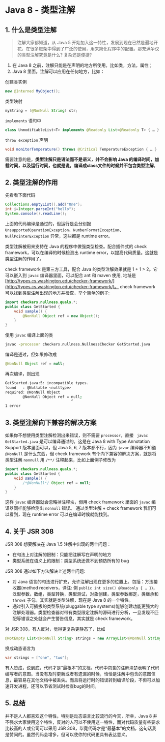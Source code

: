 # Java 8 - 类型注解


## 1. 什么是类型注解

> 注解大家都知道，从 Java 5 开始加入这一特性，发展到现在已然是遍地开花，在很多框架中得到了广泛的使用，用来简化程序中的配置。那充满争议的类型注解究竟是什么? 复杂还是便捷?

1. 在 Java 8 之前，注解只能是在声明的地方所使用，比如类，方法，属性；
2. Java 8 里面，注解可以应用在任何地方，比如：

创建类实例

```java
new @Interned MyObject();
```

类型映射

```java
myString = (@NonNull String) str;
```

``implements`` 语句中

```java
class UnmodifiableList<T> implements @Readonly List<@Readonly T> { … }
```

`throw exception` 声明

```java
void monitorTemperature() throws @Critical TemperatureException { … }
```

需要注意的是，**类型注解只是语法而不是语义，并不会影响 Java 的编译时间，加载时间，以及运行时间，也就是说，编译成class文件的时候并不包含类型注解**。

## 2. 类型注解的作用

先看看下面代码

```java
Collections.emptyList().add("One");
int i=Integer.parseInt("hello");
System.console().readLine();
```

上面的代码编译是通过的，但运行是会分别报 `UnsupportedOperationException`、`NumberFormatException`、`NullPointerException` 异常，这些都是 runtime error。

类型注解被用来支持在 Java 的程序中做强类型检查。配合插件式的 check framework，可以在编译的时候检测出 runtime error，以提高代码质量。这就是类型注解的作用了。

check framework 是第三方工具，配合 Java 的类型注解效果就是 1 + 1 > 2。它可以嵌入到 `javac` 编译器里面，可以配合 ant 和 maven 使用, 地址是 [http://types.cs.washington.edu/checker-framework/](http://types.cs.washington.edu/checker-framework/)。 check framework 可以找到类型注解出现的地方并检查，举个简单的例子:

```java
import checkers.nullness.quals.*;
public class GetStarted {
    void sample() {
        @NonNull Object ref = new Object();
    }
}
```

使用 `javac` 编译上面的类

```bash
javac -processor checkers.nullness.NullnessChecker GetStarted.java
```

编译是通过，但如果修改成

```java
@NonNull Object ref = null;
```

再次编译，则出现

```bash
GetStarted.java:5: incompatible types.
found   : @Nullable <nulltype>
required: @NonNull Object
        @NonNull Object ref = null;
                              ^
1 error
```

## 3. 类型注解向下兼容的解决方案

如果你不想使用类型注解检测出来错误，则不需要 `processor`，直接 ` javac GetStarted.java` 是可以编译通过的，这是在 Java 8 with Type Annotation Support 版本里面可以，但 Java 5, 6, 7 版本都不行，因为 `javac` 编译器不知道 `@NonNull` 是什么东西，但 check framework 有个向下兼容的解决方案，就是将类型注解 `nonnull` 用 `/**/` 注释起来，比如上面例子修改为

```java
import checkers.nullness.quals.*;
public class GetStarted {
    void sample() {
        /*@NonNull*/ Object ref = null;
    }
}
```

这样 `javac` 编译器就会忽略掉注释块，但用 check framework 里面的 `javac` 编译器同样能够检测出 `nonnull` 错误。 通过类型注解 + check framework 我们可以看到，现在 runtime error 可以在编译时候就能找到。

## 4. 关于 JSR 308

JSR 308 想要解决在 Java 1.5 注解中出现的两个问题：

- 在句法上对注解的限制：只能把注解写在声明的地方
- 类型系统在语义上的限制：类型系统还做不到预防所有的 bug

JSR 308 通过如下方法解决上述两个问题:

- 对 Java 语言的句法进行扩充，允许注解出现在更多的位置上。包括：方法接收器(method receivers，译注: 例 `public int size() @Readonly { … }`)，泛型参数，数组，类型转换，类型测试，对象创建，类型参数绑定，类继承和 `throws` 子句。其实就是类型注解，现在是 Java 8 的一个特性。
- 通过引入可插拔的类型系统(pluggable type systems)能够创建功能更强大的注解处理器。类型检查器对带有类型限定注解的源码进行分析，一旦发现不匹配等错误之处就会产生警告信息，其实就是 check framework。

对 JSR 308，有人反对，觉得更复杂更静态了，比如

```java
@NotEmpty List<@NonNull String> strings = new ArrayList<@NonNull String>()>
```

换成动态语言为

```java
var strings = ["one", "two"];
```

有人赞成，说到底，代码才是“最根本”的文档。代码中包含的注解清楚表明了代码编写者的意图。当没有及时更新或者有遗漏的时候，恰恰是注解中包含的意图信息，最容易在其他文档中被丢失。而且将运行时的错误转到编译阶段，不但可以加速开发进程，还可以节省测试时检查bug的时间。

## 5. 总结

并不是人人都喜欢这个特性，特别是动态语言比较流行的今天，所幸，Java 8 并不强求大家使用这个特性，反对的人可以不使用这一特性，而对代码质量有些要求比较高的人或公司可以采用 JSR 308，毕竟代码才是“最基本”的文档，这句话我是赞同的。虽然代码会增多，但可以使你的代码更具有表达意义。